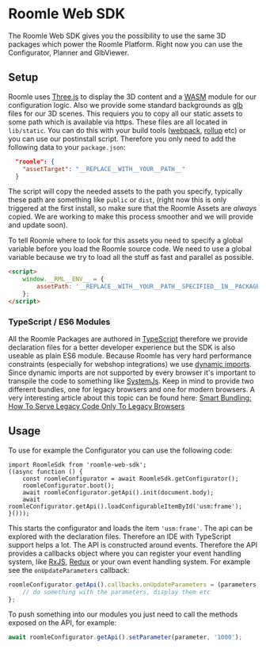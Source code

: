 # Roomle Web SDK

The Roomle Web SDK gives you the possibility to use the same 3D packages which power the Roomle Platform. Right now you can use the Configurator, Planner and GlbViewer. 

## Setup

Roomle uses [Three.js](https://threejs.org/) to display the 3D content and a [WASM](https://webassembly.org/) module for our configuration logic. Also we provide some standard backgrounds as [glb](https://en.wikipedia.org/wiki/GlTF#GLB) files for our 3D scenes. This requiers you to copy all our static assets to some path which is available via https. These files are all located in `lib/static`. You can do this with your build tools ([webpack](https://webpack.js.org/), [rollup](https://rollupjs.org/) etc) or you can use our postinstall script. Therefore you only need to add the following data to your `package.json`:

```json
  "roomle": {
    "assetTarget": "__REPLACE__WITH__YOUR__PATH__"
  }
```
The script will copy the needed assets to the path you specify, typically these path are something like `public` or `dist`,  (right now this is only triggered at the first install, so make sure that the Roomle Assets are *always* copied. We are working to make this process smoother and we will provide and update soon).

To tell Roomle where to look for this assets you need to specify a global variable before you load the Roomle source code. We need to use a global variable because we try to load all the stuff as fast and parallel as possible.

```html
<script>
    window.__RML__ENV__ = {
        assetPath: '__REPLACE__WITH__YOUR__PATH__SPECIFIED__IN__PACKAGE__JSON__'
    };
</script>
```
### TypeScript / ES6 Modules
All the Roomle Packages are authored in [TypeScript](https://www.typescriptlang.org/) therefore we provide declaration files for a better developer experience but the SDK is also useable as plain ES6 module. Because Roomle has very hard performance constraints (especially for webshop integrations) we use [dynamic imports](https://github.com/tc39/proposal-dynamic-import). Since dynamic imports are not supported by every browser it's important to transpile the code to something like [SystemJs](https://github.com/systemjs/systemjs). Keep in mind to provide two different bundles, one for legacy browsers and one for modern browsers. A very interesting article about this topic can be found here: [Smart Bundling: How To Serve Legacy Code Only To Legacy Browsers](https://www.smashingmagazine.com/2018/10/smart-bundling-legacy-code-browsers/)

## Usage

To use for example the Configurator you can use the following code:

```typescipt
import RoomleSdk from 'roomle-web-sdk';
((async function () {
    const roomleConfigurator = await RoomleSdk.getConfigurator();
    roomleConfigurator.boot();
    await roomleConfigurator.getApi().init(document.body);
    await roomleConfigurator.getApi().loadConfigurableItemById('usm:frame');
}()));
```

This starts the configurator and loads the item `'usm:frame'`. The api can be explored with the declaration files. Therefore an IDE with TypeScript support helps a lot. The API is constructed around events. Therefore the API provides a callbacks object where you can register your event handling system, like [RxJS](https://rxjs-dev.firebaseapp.com/), [Redux](https://redux.js.org/introduction) or your own event handling system. For example see the `onUpdateParameters` callback:

```typescript
roomleConfigurator.getApi().callbacks.onUpdateParameters = (parameters) => {
    // do something with the parameters, display them etc
};
```

To push something into our modules you just need to call the methods exposed on the API, for example:

```typescript
await roomleConfigurator.getApi().setParameter(parameter, '1000');
```